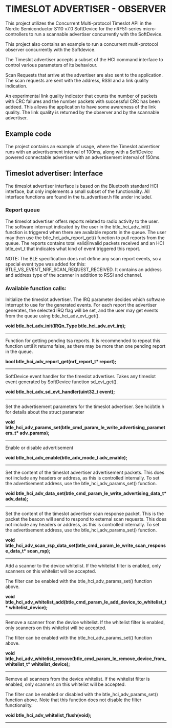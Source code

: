 # TIMESLOT ADVERTISER - OBSERVER

This project utilizes the Concurrent Multi-protocol Timeslot API in the Nordic
Semiconductor S110 v7.0 SoftDevice for the   nRF51-series micro-controllers to run a
scannable advertiser concurrently with the SoftDevice.

This project also contains an example to run a concurrent multi-protocol 
observer concurrently with the Softdevice.

The Timeslot advertiser accepts a subset of the HCI command interface to
control various parameters of its behaviour.

Scan Requests that arrive at the advertiser are also sent to the application.
The scan requests are sent with the address, RSSI and a link quality indication.

An experimental link quality indicator that counts the number of packets with
CRC failures and the number packets with successful CRC has been addeed.
This allows the application to have some awareness of the link quality.
The link quality is returned by the observer and by the scannable advertiser.

## Example code

The project contains an example of usage, where the Timeslot advertiser runs
with an advertisement interval of 100ms, along with a SoftDevice powered
connectable advertiser with an advertisement interval of 150ms. 

## Timeslot advertiser: Interface

The timeslot advertiser interface is based on the Bluetooth standard HCI
interface, but only implements a small subset of the functionality. All
interface functions are found in the ts_advertiser.h file under include/.

### Report queue

The timeslot advertiser offers reports related to radio activity to the user.
The software interrupt indicated by the user in the btle_hci_adv_init()
function is triggered when there are available reports in the queue. The user
may then use the btle_hci_adv_report_get() function to pull reports from the
queue. The reports contains total valid/invalid packets received and an HCI
btle_evt_t that indicates what kind of event triggered this report. 

NOTE: The BLE specification does not define any scan report events, so a special event
type was added for this: BTLE_VS_EVENT_NRF_SCAN_REQUEST_RECEIVED. It contains
an address and address type of the scanner in addition to RSSI and channel.

### Available function calls:

Initialize the timeslot advertiser. The IRQ parameter decides which software
interrupt to use for the generated events. For each report the advertiser
generates, the selected IRQ flag will be set, and the user may get events from
the queue using btle_hci_adv_evt_get().

__void btle_hci_adv_init(IRQn_Type btle_hci_adv_evt_irq);__
***

Function for getting pending tsa reports. It is recommended to repeat this
function until it returns false, as there may be more than one pending report
in the queue.

__bool btle_hci_adv_report_get(nrf_report_t* report);__
***

SoftDevice event handler for the timeslot advertiser. Takes any timeslot event
generated by SoftDevice function sd_evt_get(). 

__void btle_hci_adv_sd_evt_handler(uint32_t event);__
***

Set the advertisement parameters for the timeslot advertiser. See hci/btle.h
for details about the struct parameter

__void btle_hci_adv_params_set(btle_cmd_param_le_write_advertising_parameters_t* adv_params);__
***

Enable or disable advertisement

__void btle_hci_adv_enable(btle_adv_mode_t adv_enable);__
***

Set the content of the timeslot advertiser advertisement packets. This does not
include any headers or address, as this is controlled internally. To set the
advertisement address, use the btle_hci_adv_params_set() function.

__void btle_hci_adv_data_set(btle_cmd_param_le_write_advertising_data_t* adv_data);__
***

Set the content of the timeslot advertiser scan response packet. This is the
packet the beacon will send to respond to external scan requests.  This does
not include any headers or address, as this is controlled internally.  To set
the advertisement address, use the btle_hci_adv_params_set() function.

__void btle_hci_adv_scan_rsp_data_set(btle_cmd_param_le_write_scan_response_data_t* scan_rsp);__
***

Add a scanner to the device whitelist. If the whitelist filter is enabled, only
scanners on this whitelist will be accepted. 

The filter can be enabled with the btle_hci_adv_params_set() function above.

__void btle_hci_adv_whitelist_add(btle_cmd_param_le_add_device_to_whitelist_t* whitelist_device);__
***

Remove a scanner from the device whitelist. If the whitelist filter is enabled,
only scanners on this whitelist will be accepted. 

The filter can be enabled with the btle_hci_adv_params_set() function above.

__void btle_hci_adv_whitelist_remove(btle_cmd_param_le_remove_device_from_whitelist_t* whitelist_device);__
***

Remove all scanners from the device whitelist. If the whitelist filter is
enabled, only scanners on this whitelist will be accepted. 

The filter can be enabled or disabled with the btle_hci_adv_params_set()
function above.  Note that this function does not disable the filter
functionality.
 
__void btle_hci_adv_whitelist_flush(void);__
***
